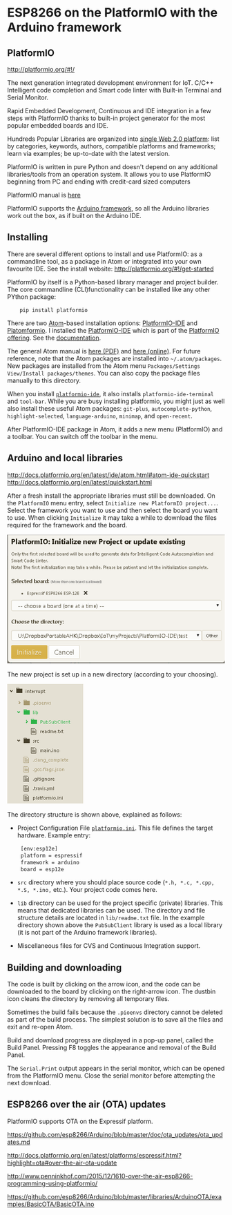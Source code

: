 # ESP8266 on the PlatformIO with the Arduino framework

## PlatformIO

<http://platformio.org/#!/>  

The next generation integrated development environment for IoT.
C/C++ Intelligent code completion and Smart code linter with Built-in Terminal and Serial Monitor.

Rapid Embedded Development, Continuous and IDE integration in a few steps with PlatformIO thanks to built-in project generator for the most popular embedded boards and IDE.

Hundreds Popular Libraries are organized into [single Web 2.0 platform](http://platformio.org/#!/lib): list by categories, keywords, authors, compatible platforms and frameworks; learn via examples; be up-to-date with the latest version.

PlatformIO is written in pure Python and doesn't depend on any additional libraries/tools from an operation system. It allows you to use PlatformIO beginning from PC and ending with credit-card sized computers

PlatformIO manual is [here](https://media.readthedocs.org/pdf/platformio/latest/platformio.pdf)

PlatformIO supports the [Arduino framework](http://docs.platformio.org/en/latest/frameworks/arduino.html), so all the Arduino libraries work out the box, as if built on the Arduino IDE.

## Installing

There are several different options to install and use PlatformIO: as a commandline tool, as a package in Atom or integrated into your own favourite IDE.  See the install website:  http://platformio.org/#!/get-started

PlatformIO by itself is a Python-based library manager and project builder.  The core commandline (CLI)functionality can be installed like any other PYthon package:

        pip install platformio

There are two [Atom](https://atom.io/)-based installation options:
[PlatformIO-IDE](https://atom.io/packages/platformio-ide)
and
[Platomformio](https://atom.io/packages/platomformio).  I installed the
[PlatformIO-IDE](https://atom.io/packages/platformio-ide) which is part of the [PlatformIO offering](http://platformio.org/#!/platformio-ide). See the [documentation](http://docs.platformio.org/en/latest/ide/atom.html).

The general Atom manual is [here (PDF)](http://orm-atlas2-prod.s3.amazonaws.com/pdf/9af84cd12b0be2cc97b3951aee5bf949.pdf) and [here (online)](https://atom.io/docs/latest/).
For future reference, note that the Atom packages are installed into `~/.atom/packages`.  New packages are installed from the Atom menu `Packages/Settings View/Install packages/themes`.  You can also copy the package files manually to this directory.


When you install [`platformio-ide`](https://atom.io/packages/platformio-ide), it also installs `platformio-ide-terminal` and `tool-bar`.  While you are busy installing platformio, you might just as well also install these useful Atom packages:
`git-plus`,
`autocomplete-python`,
`highlight-selected`,
`language-arduino`,
`minimap`, and
`open-recent`.

After PlatformIO-IDE package in Atom, it adds a new menu (PlatformIO) and a toolbar.  You can switch off the toolbar in the menu.

## Arduino and local libraries

<http://docs.platformio.org/en/latest/ide/atom.html#atom-ide-quickstart>  
<http://docs.platformio.org/en/latest/quickstart.html>  

After a fresh install the appropriate libraries must still be downloaded.  On the `PlatformIO` menu entry, select `Initialize new PlatformIO project...`.  Select the framework you want to use and then select the board you want to use.  When clicking `Initialize` it may take a while to download the files required for the framework and the board.

![new platform](images/platformio-newplatform.png)

The new project is set up in a new directory (according to your choosing).   

![platformIO directory structure](images/platformio-project-directory.png)

The directory structure is shown above, explained as follows:

-  Project Configuration File [`platformio.ini`](http://docs.platformio.org/en/latest/projectconf.html#projectconf). This file defines the target hardware. Example entry:

        [env:esp12e]
        platform = espressif
        framework = arduino
        board = esp12e

-  `src` directory where you should place source code (`*.h, *.c, *.cpp, *.S, *.ino,` etc.).  Your project code comes here.
-  `lib` directory can be used for the project specific (private) libraries. This means that dedicated libraries can be used.  The directory and file structure details are located in `lib/readme.txt` file.  In the example directory shown above the `PubSubClient` library is used as a local library (it is not part of the Arduino framework libraries).
-  Miscellaneous files for CVS and Continuous Integration support.

## Building and downloading

The code is built by clicking on the arrow icon, and the code can be downloaded to the board by clicking on the right-arrow icon.  The dustbin icon cleans the directory by removing all temporary files.

Sometimes the build fails because the `.pioenvs` directory cannot be deleted as part of the build process.  The simplest solution is to save all the files and exit and re-open Atom.

Build and download progress are displayed in a pop-up panel, called the Build Panel.  Pressing F8 toggles the appearance and removal of the Build Panel.

The `Serial.Print` output appears in the serial monitor, which can be opened from the PlatformIO menu.  Close the serial monitor before attempting the next download.

## ESP8266 over the air (OTA) updates

PlatformIO supports OTA on the Expressif platform.

https://github.com/esp8266/Arduino/blob/master/doc/ota_updates/ota_updates.md  

http://docs.platformio.org/en/latest/platforms/espressif.html?highlight=ota#over-the-air-ota-update

http://www.penninkhof.com/2015/12/1610-over-the-air-esp8266-programming-using-platformio/

https://github.com/esp8266/Arduino/blob/master/libraries/ArduinoOTA/examples/BasicOTA/BasicOTA.ino
